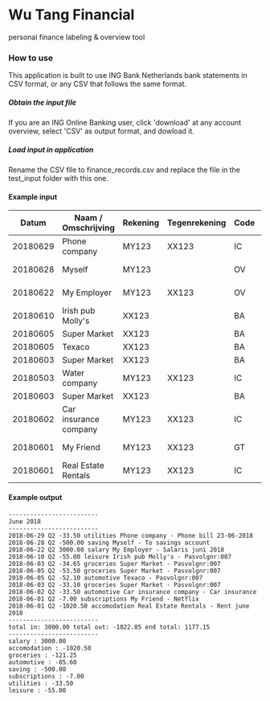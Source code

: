 # Wu Tang Financial
personal finance labeling &amp; overview tool

### How to use

This application is built to use ING Bank Netherlands bank statements in CSV format, or any CSV that follows the same format. 

##### Obtain the input file
If you are an ING Online Banking user, click 'download' at any account overview, select 'CSV' as output format, and dowload it.

##### Load input in application
Rename the CSV file to finance_records.csv and replace the file in the test_input folder with this one.


#### Example input

| Datum    | Naam / Omschrijving   | Rekening  | Tegenrekening | Code | Af Bij | Bedrag (EUR)   | MutatieSoort       | Mededelingen          |
|----------|-----------------------|-----------|---------------|------|--------|----------------|--------------------|-----------------------|
| 20180629 | Phone company         | MY123     | XX123         | IC   | Af     | 33,50          | Incasso            | Phone bill 23-06-2018 |
| 20180628 | Myself                | MY123     |               | OV   | Af     | 500,00         | Overschrijving     | To savings account    |
| 20180622 | My Employer           | MY123     | XX123         | OV   | Bij    | 3000,00        | Overschrijving     | Salaris juni 2018     |
| 20180610 | Irish pub Molly's     | XX123     |               | BA   | Af     | 55,00          | Betaalautomaat     | Pasvolgnr:007         |
| 20180605 | Super Market          | XX123     |               | BA   | Af     | 53,50          | Betaalautomaat     | Pasvolgnr:007         |
| 20180605 | Texaco                | XX123     |               | BA   | Af     | 52,10          | Betaalautomaat     | Pasvolgnr:007         |
| 20180603 | Super Market          | XX123     |               | BA   | Af     | 34,65          | Betaalautomaat     | Pasvolgnr:007         |
| 20180503 | Water company         | MY123     | XX123         | IC   | Af     | 20,50          | Incasso            | Water bill            |
| 20180603 | Super Market          | XX123     |               | BA   | Af     | 33,10          | Betaalautomaat     | Pasvolgnr:007         |
| 20180602 | Car insurance company | MY123     | XX123         | IC   | Af     | 33,50          | Incasso            | Car insurance         |
| 20180601 | My Friend             | MY123     | XX123         | GT   | Af     | 7,00           | Online bankieren   | Netflix               |
| 20180601 | Real Estate Rentals   | MY123     | XX123         | IC   | Af     | 1020,50        | Incasso            | Rent june 2018        |

#### Example output

```
-------------------------
June 2018
-------------------------
2018-06-29 Q2 -33.50 utilities Phone company - Phone bill 23-06-2018
2018-06-28 Q2 -500.00 saving Myself - To savings account
2018-06-22 Q2 3000.00 salary My Employer - Salaris juni 2018
2018-06-10 Q2 -55.00 leisure Irish pub Molly's - Pasvolgnr:007
2018-06-03 Q2 -34.65 groceries Super Market - Pasvolgnr:007
2018-06-05 Q2 -53.50 groceries Super Market - Pasvolgnr:007
2018-06-05 Q2 -52.10 automotive Texaco - Pasvolgnr:007
2018-06-03 Q2 -33.10 groceries Super Market - Pasvolgnr:007
2018-06-02 Q2 -33.50 automotive Car insurance company - Car insurance
2018-06-01 Q2 -7.00 subscriptions My Friend - Netflix
2018-06-01 Q2 -1020.50 accomodation Real Estate Rentals - Rent june 2018
-------------------------
total in: 3000.00 total out: -1822.85 end total: 1177.15
-------------------------
salary : 3000.00
accomodation : -1020.50
groceries : -121.25
automotive : -85.60
saving : -500.00
subscriptions : -7.00
utilities : -33.50
leisure : -55.00
```
